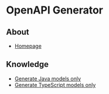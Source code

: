 # OpenAPI Generator
## About
* [Homepage](https://openapi-generator.tech/)

## Knowledge
* [Generate Java models only](./generate_java_models_only.md)
* [Generate TypeScript models only](./generate_typescript_models_only.md)
